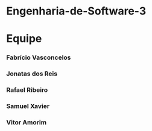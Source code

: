 # Engenharia-de-Software-3

# Equipe
### Fabrício Vasconcelos
### Jonatas dos Reis
### Rafael Ribeiro
### Samuel Xavier
### Vitor Amorim
